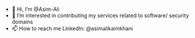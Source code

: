 - 👋 Hi, I’m @Asim-Ali
- 👀 I’m interested in contributing my services related to software/ security domains
- 📫 How to reach me 
LinkedIn: @asimalikaimkhani

<!---
Asim-Ali/Asim-Ali is a ✨ special ✨ repository because its `README.md` (this file) appears on your GitHub profile.
You can click the Preview link to take a look at your changes.
--->
